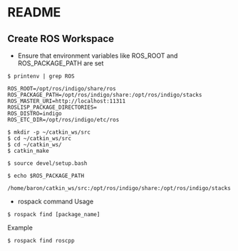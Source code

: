 # README 

## Create ROS Workspace
* Ensure that environment variables like ROS_ROOT and ROS_PACKAGE_PATH are set
```
$ printenv | grep ROS
```

```
ROS_ROOT=/opt/ros/indigo/share/ros
ROS_PACKAGE_PATH=/opt/ros/indigo/share:/opt/ros/indigo/stacks
ROS_MASTER_URI=http://localhost:11311
ROSLISP_PACKAGE_DIRECTORIES=
ROS_DISTRO=indigo
ROS_ETC_DIR=/opt/ros/indigo/etc/ros
```

```
$ mkdir -p ~/catkin_ws/src
$ cd ~/catkin_ws/src
$ cd ~/catkin_ws/
$ catkin_make
```

```
$ source devel/setup.bash
```

```
$ echo $ROS_PACKAGE_PATH
   /home/baron/catkin_ws/src:/opt/ros/indigo/share:/opt/ros/indigo/stacks
 ```
  
 * rospack command
 Usage
 ```
 $ rospack find [package_name]
 ```
Example
```
$ rospack find roscpp
```
